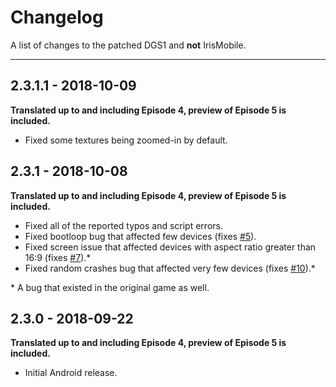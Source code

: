 # Changelog
A list of changes to the patched DGS1 and **not** IrisMobile.

---

## 2.3.1.1 - 2018-10-09

**Translated up to and including Episode 4, preview of Episode 5 is included.**

* Fixed some textures being zoomed-in by default.

## 2.3.1 - 2018-10-08

**Translated up to and including Episode 4, preview of Episode 5 is included.**

* Fixed all of the reported typos and script errors.
* Fixed bootloop bug that affected few devices (fixes [#5](https://github.com/ScarletStudy/DGS1-Android-Release/issues/5)).
* Fixed screen issue that affected devices with aspect ratio greater than 16:9 (fixes [#7](https://github.com/ScarletStudy/DGS1-Android-Release/issues/7)).*
* Fixed random crashes bug that affected very few devices (fixes [#10](https://github.com/ScarletStudy/DGS1-Android-Release/issues/10)).*

\* A bug that existed in the original game as well.

## 2.3.0 - 2018-09-22

**Translated up to and including Episode 4, preview of Episode 5 is included.**

* Initial Android release.
